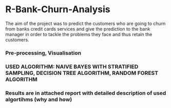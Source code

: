 # R-Bank-Churn-Analysis
The aim of the project was to predict the customers who are going to churn from banks credit cards services and give the prediction to the bank manager in order to tackle the problems they face and thus retain the customers.

### Pre-processing, Visualisation
### USED ALGORITHM: NAIVE BAYES WITH STRATIFIED SAMPLING, DECISION TREE ALGORITHM, RANDOM FOREST ALGORITHM
### Results are in attached report with detailed description of used algortihms (why and how)
